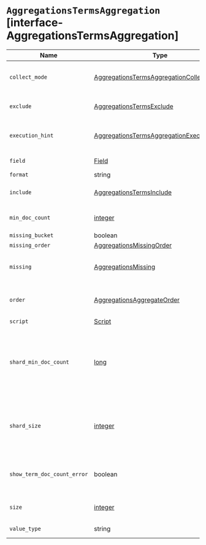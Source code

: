 # `AggregationsTermsAggregation` [interface-AggregationsTermsAggregation]

| Name | Type | Description |
| - | - | - |
| `collect_mode` | [AggregationsTermsAggregationCollectMode](./AggregationsTermsAggregationCollectMode.md) | Determines how child aggregations should be calculated: breadth-first or depth-first. |
| `exclude` | [AggregationsTermsExclude](./AggregationsTermsExclude.md) | Values to exclude. Accepts regular expressions and partitions. |
| `execution_hint` | [AggregationsTermsAggregationExecutionHint](./AggregationsTermsAggregationExecutionHint.md) | Determines whether the aggregation will use field values directly or global ordinals. |
| `field` | [Field](./Field.md) | The field from which to return terms. |
| `format` | string | &nbsp; |
| `include` | [AggregationsTermsInclude](./AggregationsTermsInclude.md) | Values to include. Accepts regular expressions and partitions. |
| `min_doc_count` | [integer](./integer.md) | Only return values that are found in more than `min_doc_count` hits. |
| `missing_bucket` | boolean | &nbsp; |
| `missing_order` | [AggregationsMissingOrder](./AggregationsMissingOrder.md) | &nbsp; |
| `missing` | [AggregationsMissing](./AggregationsMissing.md) | The value to apply to documents that do not have a value. By default, documents without a value are ignored. |
| `order` | [AggregationsAggregateOrder](./AggregationsAggregateOrder.md) | Specifies the sort order of the buckets. Defaults to sorting by descending document count. |
| `script` | [Script](./Script.md) | [ScriptSource](./ScriptSource.md) | &nbsp; |
| `shard_min_doc_count` | [long](./long.md) | Regulates the certainty a shard has if the term should actually be added to the candidate list or not with respect to the `min_doc_count`. Terms will only be considered if their local shard frequency within the set is higher than the `shard_min_doc_count`. |
| `shard_size` | [integer](./integer.md) | The number of candidate terms produced by each shard. By default, `shard_size` will be automatically estimated based on the number of shards and the `size` parameter. |
| `show_term_doc_count_error` | boolean | Set to `true` to return the `doc_count_error_upper_bound`, which is an upper bound to the error on the `doc_count` returned by each shard. |
| `size` | [integer](./integer.md) | The number of buckets returned out of the overall terms list. |
| `value_type` | string | Coerced unmapped fields into the specified type. |
